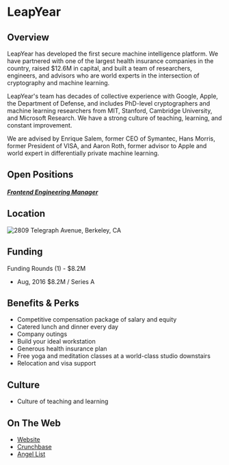 # LeapYear
## Overview
LeapYear has developed the first secure machine intelligence platform. We have partnered with one of the largest health insurance companies in the country, raised $12.6M in capital, and built a team of researchers, engineers, and advisors who are world experts in the intersection of cryptography and machine learning.

LeapYear's team has decades of collective experience with Google, Apple, the Department of Defense, and includes PhD-level cryptographers and machine learning researchers from MIT, Stanford, Cambridge University, and Microsoft Research. We have a strong culture of teaching, learning, and constant improvement.

We are advised by Enrique Salem, former CEO of Symantec, Hans Morris, former President of VISA, and Aaron Roth, former advisor to Apple and world expert in differentially private machine learning.

## Open Positions
##### [Frontend Engineering Manager](frontend-engineering-manager.md)

## Location
![2809 Telegraph Avenue, Berkeley, CA](https://maps.googleapis.com/maps/api/staticmap?center=2809+Telegraph+Avenue,+Berkeley,+CA&zoom=13&scale=false&size=600x300&maptype=roadmap&format=png&visual_refresh=true&markers=size:mid%7Ccolor:0xff0000%7Clabel:%7C2809+Telegraph+Ave,+Berkeley,+CA)

## Funding
Funding Rounds (1) - $8.2M
+ Aug, 2016	$8.2M / Series A

## Benefits & Perks
+ Competitive compensation package of salary and equity
+ Catered lunch and dinner every day
+ Company outings
+ Build your ideal workstation
+ Generous health insurance plan
+ Free yoga and meditation classes at a world-class studio downstairs
+ Relocation and visa support

## Culture
+ Culture of teaching and learning

## On The Web
+ [Website](http://leapyear.io/)
+ [Crunchbase](https://www.crunchbase.com/organization/leapyear-technologies#/entity)
+ [Angel List](https://angel.co/leapyear-technologies)
